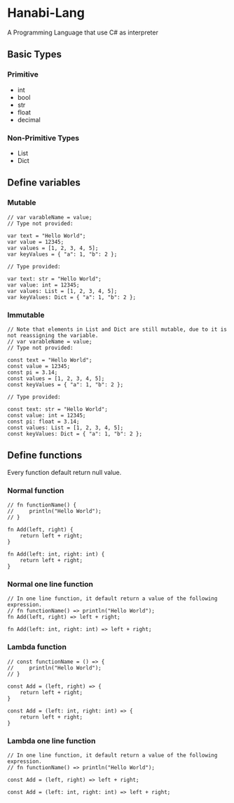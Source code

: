 # Hanabi-Lang  
A Programming Language that use C# as interpreter  

## Basic Types  
### Primitive  
* int  
* bool  
* str  
* float  
* decimal  
### Non-Primitive Types
* List  
* Dict  

## Define variables  
### Mutable  
```
// var varableName = value;  
// Type not provided:  

var text = "Hello World";  
var value = 12345;  
var values = [1, 2, 3, 4, 5];  
var keyValues = { "a": 1, "b": 2 };  

// Type provided:  

var text: str = "Hello World";  
var value: int = 12345;  
var values: List = [1, 2, 3, 4, 5];  
var keyValues: Dict = { "a": 1, "b": 2 };  
```

### Immutable   
```
// Note that elements in List and Dict are still mutable, due to it is not reassigning the variable.  
// var varableName = value; 
// Type not provided:  

const text = "Hello World";  
const value = 12345;  
const pi = 3.14;  
const values = [1, 2, 3, 4, 5];  
const keyValues = { "a": 1, "b": 2 };  

// Type provided:  

const text: str = "Hello World";  
const value: int = 12345;  
const pi: float = 3.14;  
const values: List = [1, 2, 3, 4, 5];  
const keyValues: Dict = { "a": 1, "b": 2 };  
```

## Define functions  
Every function default return null value.  

### Normal function  

```
// fn functionName() {  
//     println("Hello World");  
// }   

fn Add(left, right) {  
    return left + right;  
}  

fn Add(left: int, right: int) {  
    return left + right;  
}  
```

### Normal one line function  

```
// In one line function, it default return a value of the following expression.  
// fn functionName() => println("Hello World");  
fn Add(left, right) => left + right;  

fn Add(left: int, right: int) => left + right;  
```

### Lambda function  

```
// const functionName = () => {  
//     println("Hello World");  
// }   

const Add = (left, right) => {  
    return left + right;  
}  

const Add = (left: int, right: int) => {  
    return left + right;  
}  
```

### Lambda one line function    

```
// In one line function, it default return a value of the following expression.  
// fn functionName() => println("Hello World");

const Add = (left, right) => left + right;  

const Add = (left: int, right: int) => left + right;  
```

